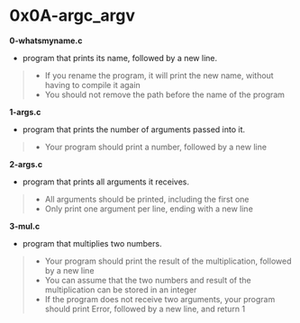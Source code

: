# 0x0A-argc_argv 

**0-whatsmyname.c**
* program that prints its name, followed by a new line.

> * If you rename the program, it will print the new name, without having to compile it again
> * You should not remove the path before the name of the program

**1-args.c**
* program that prints the number of arguments passed into it.

> * Your program should print a number, followed by a new line

**2-args.c**
* program that prints all arguments it receives.

> * All arguments should be printed, including the first one
> * Only print one argument per line, ending with a new line

**3-mul.c**
* program that multiplies two numbers.

> * Your program should print the result of the multiplication, followed by a new line
> * You can assume that the two numbers and result of the multiplication can be stored in an integer
> * If the program does not receive two arguments, your program should print Error, followed by a new line, and return 1